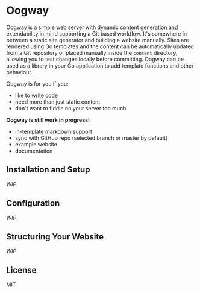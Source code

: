 # Oogway

Oogway is a simple web server with dynamic content generation and extendability in mind supporting a Git based workflow. It's somewhere in between a static site generator and building a website manually. Sites are rendered using Go templates and the content can be automatically updated from a Git repository or placed manually inside the `content` directory, allowing you to test changes locally before committing. Oogway can be used as a library in your Go application to add template functions and other behaviour.

Oogway is for you if you:

* like to write code
* need more than just static content
* don't want to fiddle on your server too much

**Oogway is still work in progress!**

* in-template markdown support
* sync with GitHub repo (selected branch or master by default)
* example website
* documentation

## Installation and Setup

*WIP*

## Configuration

*WIP*

## Structuring Your Website

*WIP*

## License

MIT
